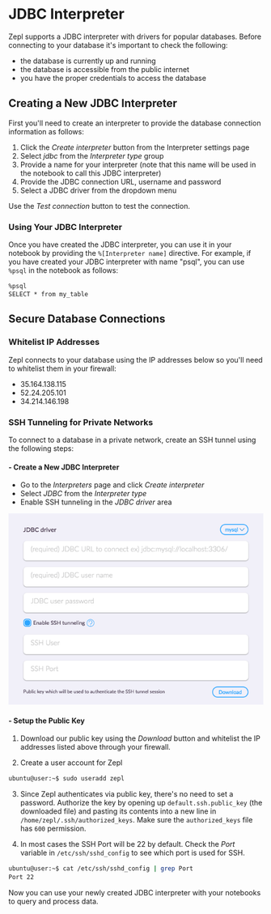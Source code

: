 # JDBC Interpreter

Zepl supports a JDBC interpreter with drivers for popular databases. Before connecting to your database it's important to check the following:

  - the database is currently up and running
  - the database is accessible from the public internet
  - you have the proper credentials to access the database

## Creating a New JDBC Interpreter

First you'll need to create an interpreter to provide the database connection information as follows:

1. Click the *Create interpreter* button from the Interpreter settings page
2. Select *jdbc* from the *Interpreter type* group
3. Provide a name for your interpreter (note that this name will be used in the notebook to call this JDBC interpreter)
4. Provide the JDBC connection URL, username and password
5. Select a JDBC driver from the dropdown menu

Use the *Test connection* button to test the connection.

### Using Your JDBC Interpreter

Once you have created the JDBC interpreter, you can use it in your notebook by providing the `%[Interpreter name]` directive. For example, if you have created your JDBC interpreter with name "psql", you can use `%psql` in the notebook as follows:

```
%psql
SELECT * from my_table
```

## Secure Database Connections

### Whitelist IP Addresses

Zepl connects to your database using the IP addresses below so you'll need to whitelist them in your firewall:

- 35.164.138.115
- 52.24.205.101
- 34.214.146.198

### SSH Tunneling for Private Networks

To connect to a database in a private network, create an SSH tunnel using the following steps:

#### - Create a New JDBC Interpreter

* Go to the *Interpreters* page and click *Create interpreter*
* Select *JDBC* from the *Interpreter type*
* Enable SSH tunneling in the *JDBC driver* area

<img src="../../../img/jdbc_tunnel.png" class="image-box big-img" />

#### - Setup the Public Key

1. Download our public key using the *Download* button and whitelist the IP addresses listed above through your firewall.

2. Create a user account for Zepl

  ```sh
  ubuntu@user:~$ sudo useradd zepl
  ```

3. Since Zepl authenticates via public key, there's no need to set a password. Authorize the key by opening up `default.ssh.public_key` (the downloaded file)
and pasting its contents into a new line in `/home/zepl/.ssh/authorized_keys`.
Make sure the `authorized_keys` file has `600` permission.

4. In most cases the SSH Port will be 22 by default. Check the *Port* variable in
`/etc/ssh/sshd_config` to see which port is used for SSH.

  ```sh
  ubuntu@user:~$ cat /etc/ssh/sshd_config | grep Port
  Port 22
  ```

Now you can use your newly created JDBC interpreter with your notebooks
to query and process data.
